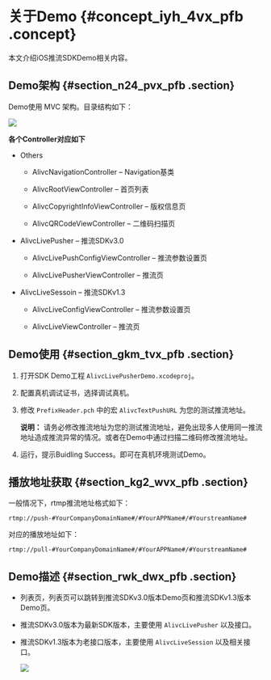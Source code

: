 # 关于Demo {#concept_iyh_4vx_pfb .concept}

本文介绍iOS推流SDKDemo相关内容。

## Demo架构 {#section_n24_pvx_pfb .section}

Demo使用 MVC 架构。目录结构如下：

![](http://static-aliyun-doc.oss-cn-hangzhou.aliyuncs.com/assets/img/20918/154088469921058_zh-CN.png)

**各个Controller对应如下**

-   Others

    -   AlivcNavigationController – Navigation基类

    -   AlivcRootViewController – 首页列表

    -   AlivcCopyrightInfoViewController – 版权信息页

    -   AlivcQRCodeViewController – 二维码扫描页

-   AlivcLivePusher – 推流SDKv3.0

    -   AlivcLivePushConfigViewController – 推流参数设置页

    -   AlivcLivePusherViewController – 推流页

-   AlivcLiveSessoin – 推流SDKv1.3

    -   AlivcLiveConfigViewController – 推流参数设置页

    -   AlivcLiveViewController – 推流页


## Demo使用 {#section_gkm_tvx_pfb .section}

1.  打开SDK Demo工程 `AlivcLivePusherDemo.xcodeproj`。
2.  配置真机调试证书，选择调试真机。
3.  修改 `PrefixHeader.pch` 中的宏 `AlivcTextPushURL` 为您的测试推流地址。

    **说明：** 请务必修改推流地址为您的测试推流地址，避免出现多人使用同一推流地址造成推流异常的情况。或者在Demo中通过扫描二维码修改推流地址。

4.  运行，提示Buidling Success。即可在真机环境测试Demo。

## 播放地址获取 {#section_kg2_wvx_pfb .section}

一般情况下，rtmp推流地址格式如下：

`rtmp://push-#YourCompanyDomainName#/#YourAPPName#/#YourstreamName#`

对应的播放地址如下：

`rtmp://pull-#YourCompanyDomainName#/#YourAPPName#/#YourstreamName#`

## Demo描述 {#section_rwk_dwx_pfb .section}

-   列表页，列表页可以跳转到推流SDKv3.0版本Demo页和推流SDKv1.3版本Demo页。

-   推流SDKv3.0版本为最新SDK版本，主要使用 `AlivcLivePusher` 以及接口。

-   推流SDKv1.3版本为老接口版本，主要使用 `AlivcLiveSession` 以及相关接口。

    ![](http://static-aliyun-doc.oss-cn-hangzhou.aliyuncs.com/assets/img/20918/154088469921060_zh-CN.png)


